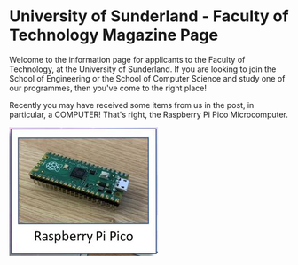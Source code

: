 # University of Sunderland - Faculty of Technology Magazine Page

Welcome to the information page for applicants to the Faculty of Technology, at the University of Sunderland. If you are looking to join the School of Engineering or the School of Computer Science and study one of our programmes, then you've come to the right place!

Recently you may have received some items from us in the post, in particular, a COMPUTER! That's right, the Raspberry Pi Pico Microcomputer. 

![This is a Raspberry Pi PICO](https://github.com/keukpa/UoS_Faculty_ApplicantDay/blob/main/assets/PI_PICO.JPG)

